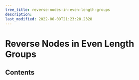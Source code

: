 ```yaml
---
tree_title: reverse-nodes-in-even-length-groups
description: 
last_modified: 2022-06-09T21:23:28.2328
---
```


# Reverse Nodes in Even Length Groups

## Contents
